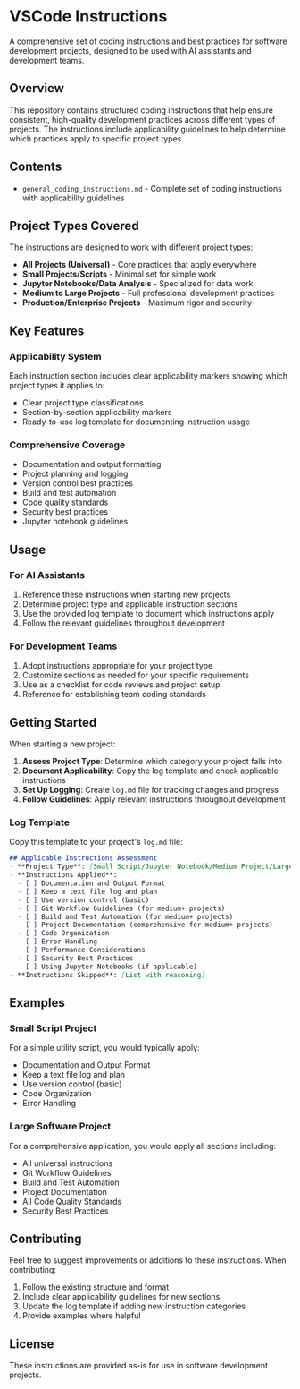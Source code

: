 # VSCode Instructions

A comprehensive set of coding instructions and best practices for software development projects, designed to be used with AI assistants and development teams.

## Overview

This repository contains structured coding instructions that help ensure consistent, high-quality development practices across different types of projects. The instructions include applicability guidelines to help determine which practices apply to specific project types.

## Contents

- `general_coding_instructions.md` - Complete set of coding instructions with applicability guidelines

## Project Types Covered

The instructions are designed to work with different project types:

- **All Projects (Universal)** - Core practices that apply everywhere
- **Small Projects/Scripts** - Minimal set for simple work
- **Jupyter Notebooks/Data Analysis** - Specialized for data work  
- **Medium to Large Projects** - Full professional development practices
- **Production/Enterprise Projects** - Maximum rigor and security

## Key Features

### Applicability System
Each instruction section includes clear applicability markers showing which project types it applies to:
- Clear project type classifications
- Section-by-section applicability markers
- Ready-to-use log template for documenting instruction usage

### Comprehensive Coverage
- Documentation and output formatting
- Project planning and logging
- Version control best practices
- Build and test automation
- Code quality standards
- Security best practices
- Jupyter notebook guidelines

## Usage

### For AI Assistants
1. Reference these instructions when starting new projects
2. Determine project type and applicable instruction sections
3. Use the provided log template to document which instructions apply
4. Follow the relevant guidelines throughout development

### For Development Teams
1. Adopt instructions appropriate for your project type
2. Customize sections as needed for your specific requirements
3. Use as a checklist for code reviews and project setup
4. Reference for establishing team coding standards

## Getting Started

When starting a new project:

1. **Assess Project Type**: Determine which category your project falls into
2. **Document Applicability**: Copy the log template and check applicable instructions
3. **Set Up Logging**: Create `log.md` file for tracking changes and progress
4. **Follow Guidelines**: Apply relevant instructions throughout development

### Log Template

Copy this template to your project's `log.md` file:

```markdown
## Applicable Instructions Assessment
- **Project Type**: [Small Script/Jupyter Notebook/Medium Project/Large Project/Production]
- **Instructions Applied**: 
  - [ ] Documentation and Output Format
  - [ ] Keep a text file log and plan
  - [ ] Use version control (basic)
  - [ ] Git Workflow Guidelines (for medium+ projects)
  - [ ] Build and Test Automation (for medium+ projects)  
  - [ ] Project Documentation (comprehensive for medium+ projects)
  - [ ] Code Organization
  - [ ] Error Handling
  - [ ] Performance Considerations
  - [ ] Security Best Practices
  - [ ] Using Jupyter Notebooks (if applicable)
- **Instructions Skipped**: [List with reasoning]
```

## Examples

### Small Script Project
For a simple utility script, you would typically apply:
- Documentation and Output Format
- Keep a text file log and plan
- Use version control (basic)
- Code Organization
- Error Handling

### Large Software Project
For a comprehensive application, you would apply all sections including:
- All universal instructions
- Git Workflow Guidelines
- Build and Test Automation
- Project Documentation
- All Code Quality Standards
- Security Best Practices

## Contributing

Feel free to suggest improvements or additions to these instructions. When contributing:

1. Follow the existing structure and format
2. Include clear applicability guidelines for new sections
3. Update the log template if adding new instruction categories
4. Provide examples where helpful

## License

These instructions are provided as-is for use in software development projects.
